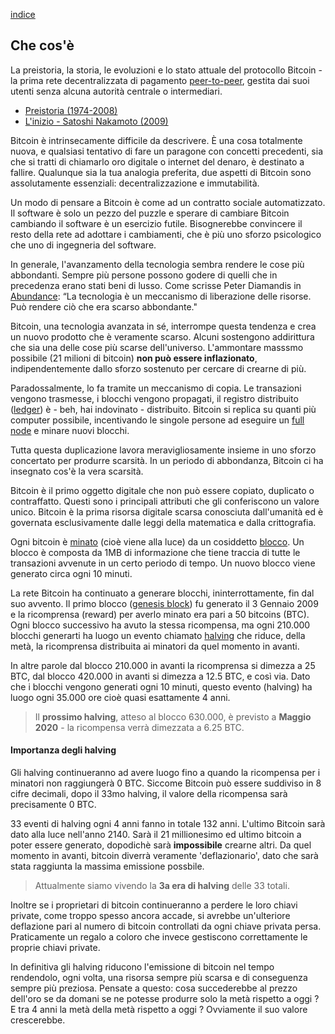 [indice](README.md)
## Che cos'è
La preistoria, la storia, le evoluzioni e lo stato attuale del protocollo Bitcoin - la prima rete decentralizzata di pagamento [peer-to-peer](glossario.md#p2p), gestita dai suoi utenti senza alcuna autorità centrale o intermediari.

* [Preistoria (1974-2008)](preistoria.md "Cronologia di eventi storici prima che bitcoin fosse rilasciato al pubblico.")
* [L'inizio - Satoshi Nakamoto (2009)](sn.md "Lo pseudonimo dietro l'invenzione della criptovaluta Bitcoin.")

Bitcoin è intrinsecamente difficile da descrivere. È una cosa totalmente nuova, e qualsiasi tentativo di fare un paragone con concetti precedenti, sia che si tratti di chiamarlo oro digitale o internet del denaro, è destinato a fallire. Qualunque sia la tua analogia preferita, due aspetti di Bitcoin sono assolutamente essenziali: decentralizzazione e immutabilità.

Un modo di pensare a Bitcoin è come ad un contratto sociale automatizzato. Il software è solo un pezzo del puzzle e sperare di cambiare Bitcoin cambiando il software è un esercizio futile. Bisognerebbe convincere il resto della rete ad adottare i cambiamenti, che è più uno sforzo psicologico che uno di ingegneria del software.

In generale, l'avanzamento della tecnologia sembra rendere le cose più abbondanti. Sempre più persone possono godere di quelli che in precedenza erano stati beni di lusso. Come scrisse Peter Diamandis in [Abundance](https://www.diamandis.com/abundance): “La tecnologia è un meccanismo di liberazione delle risorse. Può rendere ciò che era scarso abbondante."

Bitcoin, una tecnologia avanzata in sé, interrompe questa tendenza e crea un nuovo prodotto che è veramente scarso. Alcuni sostengono addirittura che sia una delle cose più scarse dell'universo. L'ammontare masssmo possibile (21 milioni di bitcoin) __non può essere inflazionato__, indipendentemente dallo sforzo sostenuto per cercare di crearne di più.

Paradossalmente, lo fa tramite un meccanismo di copia. Le transazioni vengono trasmesse, i blocchi vengono propagati, il registro distribuito ([ledger](glossario.md#ledger)) è - beh, hai indovinato - distribuito. Bitcoin si replica su quanti più computer possibile, incentivando le singole persone ad eseguire un [full node](glossario.ms#fullnode) e minare nuovi blocchi.

Tutta questa duplicazione lavora meravigliosamente insieme in uno sforzo concertato per produrre scarsità.
In un periodo di abbondanza, Bitcoin ci ha insegnato cos'è la vera scarsità.

Bitcoin è il primo oggetto digitale che non può essere copiato, duplicato o contraffatto. Questi sono  i principali attributi che gli conferiscono un valore unico. Bitcoin è la prima risorsa digitale scarsa conosciuta dall'umanità ed è governata esclusivamente dalle leggi della matematica e dalla crittografia.

Ogni bitcoin è [minato](glossario.md#minare) (cioè viene alla luce) da un cosiddetto [blocco](glossario.md#blocco). Un blocco è composta da 1MB di informazione che tiene traccia di tutte le transazioni avvenute in un certo periodo di tempo. Un nuovo blocco viene generato circa ogni 10 minuti.

La rete Bitcoin ha continuato a generare blocchi, ininterrottamente, fin dal suo avvento. Il primo blocco ([genesis block](glossario.md#genesisblock)) fu generato il 3 Gennaio 2009 e la ricomprensa (reward) per averlo minato era pari a 50 bitcoins (BTC). Ogni blocco successivo ha avuto la stessa ricompensa, ma ogni 210.000 blocchi generarti ha luogo un evento chiamato [halving](glossario.md#halving) che riduce, della metà, la ricomprensa distribuita ai minatori da quel momento in avanti.

In altre parole dal blocco 210.000 in avanti la ricomprensa si dimezza a 25 BTC, dal blocco 420.000 in avanti si dimezza a 12.5 BTC, e così via. Dato che i blocchi vengono generati ogni 10 minuti, questo evento (halving) ha luogo ogni 35.000 ore cioè quasi esattamente 4 anni.

>Il __prossimo halving__, atteso al blocco 630.000, è previsto a __Maggio 2020__ - la ricompensa verrà dimezzata a 6.25 BTC. 

#### Importanza degli halving
Gli halving continueranno ad avere luogo fino a quando la ricompensa per i minatori non raggiungerà 0 BTC. Siccome Bitcoin può essere suddiviso in 8 cifre decimali, dopo il 33mo halving, il valore della ricompensa sarà precisamente 0 BTC.

33 eventi di halving ogni 4 anni fanno in totale 132 anni. L'ultimo Bitcoin sarà dato alla luce nell'anno 2140. Sarà il 21 millionesimo ed ultimo bitcoin a poter essere generato, dopodichè sarà __impossibile__ crearne altri. Da quel momento in avanti, bitcoin diverrà veramente 'deflazionario', dato che sarà stata raggiunta la massima emissione possbile.

>Attualmente siamo vivendo la __3a era di halving__ delle 33 totali.

Inoltre se i proprietari di bitcoin continueranno a perdere le loro chiavi private, come troppo spesso ancora accade, si avrebbe un'ulteriore deflazione pari al numero di bitcoin controllati da ogni chiave privata persa. Praticamente un regalo a coloro che invece gestiscono correttamente le proprie chiavi private.

In definitiva gli halving riducono l'emissione di bitcoin nel tempo rendendolo, ogni volta, una risorsa sempre più scarsa e di conseguenza sempre più preziosa. Pensate a questo: cosa succederebbe al prezzo dell'oro se da domani se ne potesse produrre solo la metà rispetto a oggi ? E tra 4 anni la metà della metà rispetto a oggi ? Ovviamente il suo valore crescerebbe.
